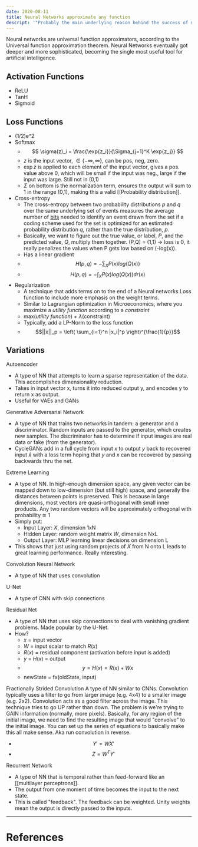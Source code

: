 ```yaml
---
date: 2020-08-11
title: Neural Networks approximate any function
descript: '"Probably the main underlying reason behind the success of neural networks is the fact that they can represent any functional combination of input and output vectors. That is to say, the will approximate any function in the universe."'
---
```



Neural networks are universal function approximators, according to the Universal function approximation theorem. Neural Networks eventually got deeper and more sophisticated, becoming the single most useful tool for artificial intelligence.

## Activation Functions
- ReLU
- TanH
- Sigmoid
## Loss Functions
- (1/2)e^2
- Softmax
	- $$
\sigma(z)_i = \frac{\exp{z_i}}{\Sigma_{j=1}^K \exp{z_j}}
$$
	- $z$ is the input vector, $\in \{-\infty,\infty\}$, can be pos, neg, zero.
	- $\exp{z}$ is applied to each element of the input vector, gives a pos. value above 0, which will be small if the input was neg., large if the input was large. Still not in (0,1)
	- $\Sigma$ on bottom is the normalization term, ensures the output will sum to 1 in the range (0,1), making this a valid [[Probability distribution]].
- Cross-entropy
	- The cross-entropy between two probability distributions $p$ and $q$ over the same underlying set of events measures the average number of [bits](https://en.wikipedia.org/wiki/Bit "Bit") needed to identify an event drawn from the set if a coding scheme used for the set is optimized for an estimated probability distribution $q$, rather than the true distribution, $p$.
	- Basically, we want to figure out the true value, or label, $P$, and the predicted value, $Q$, multiply them together. (P,Q) = (1,1) -> loss is 0, it really penalizes the values when P gets low based on (-log(x)).
	- Has a linear gradient
	- $$H(p,q) = - \sum_{X} P(x) log(Q(x))$$
	- $$H(p,q) = - \int_{X} P(x) log(Q(x)) dr(x)$$
- Regularization
	- A technique that adds terms on to the end of a Neural networks Loss function to include more emphasis on the weight terms.
	- Similar to Lagrangian optimization in Microeconomics, where you maximize a *utility function* according to a *constraint*
	- max(*utility function*) + $\lambda$(constraint)
	- Typically, add a LP-Norm to the loss function
	- $$||x||_p = \left( \sum_{i=1}^n |x_i|^p \right)^{\frac{1}{p}}$$


## Variations
Autoencoder
- A type of NN that attempts to learn a sparse representation of the data. This accomplishes dimensionality reduction.
- Takes in input vector x, turns it into reduced output y, and encodes y to return x as output.
- Useful for VAEs and GANs

Generative Adversarial Network
- A type of NN that trains two networks in tandem: a generator and a discriminator. Random inputs are passed to the generator, which creates new samples. The discriminator has to determine if input images are real data or fake (from the generator).
- CycleGANs add in a full cycle from input $x$ to output $y$ back to recovered input $\hat{x}$ with a loss term hoping that $y$ and $x$ can be recovered by passing backwards thru the net.

Extreme Learning
- A type of NN. In high-enough dimension space, any given vector can be mapped down to low-dimension (but still high) space, and generally the distances between points is preserved. This is because in large dimensions, most vectors are quasi-orthogonal with small inner products. Any two random vectors will be approximately orthogonal with probability $\approxeq$ 1
- Simply put:
	- Input Layer: $X$, dimension 1xN
	- Hidden Layer: random weight matrix $W$, dimension NxL
	- Output Layer: MLP learning linear decisions on dimension L
- This shows that just using random projects of $X$ from N onto L leads to great learning performance. Really interesting.

Convolution Neural Network
- A type of NN that uses convolution

U-Net
- A type of CNN with skip connections

Residual Net
- A type of NN that uses skip connections to deal with vanishing gradient problems. Made popular by the U-Net.
- How?
	- $x$ = input vector
	- $W$ = input scalar to match $R(x)$
	- $R(x)$ = residual component (activation before input is added)
	- $y$ = $H(x)$ = output
	- $$ y = H(x) = R(x) + Wx $$
	- newState = fx(oldState, input)

Fractionally Strided Convolution
	A type of NN similar to CNNs. Convolution typically uses a filter to go from larger image (e.g. 4x4) to a smaller image (e.g. 2x2). Convolution acts as a good filter across the image. This technique tries to go UP rather than down. The problem is we're trying to GAIN information (normally, more pixels). Basically, for any region of the initial image, we need to find the resulting image that would "convolve" to the initial image. You can set up the series of equations to basically make this all make sense. Aka run convolution in reverse.
- $$ Y' = W X' $$
- $$ Z = W^T Y'$$

Recurrent Network
- A type of NN that is temporal rather than feed-forward like an [[multilayer perceptrons]].
- The output from one moment of time becomes the input to the next state. 
- This is called "feedback". The feedback can be weighted. Unity weights mean the output is directly passed to the inputs.



---
# References
